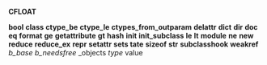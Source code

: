 **CFLOAT**

__bool__
__class__
__ctype_be__
__ctype_le__
__ctypes_from_outparam__
__delattr__
__dict__
__dir__
__doc__
__eq__
__format__
__ge__
__getattribute__
__gt__
__hash__
__init__
__init_subclass__
__le__
__lt__
__module__
__ne__
__new__
__reduce__
__reduce_ex__
__repr__
__setattr__
__sets
tate__
__sizeof__
__str__
__subclasshook__
__weakref__
_b_base_
_b_needsfree_
_objects
_type_
value